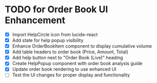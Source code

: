 # TODO for Order Book UI Enhancement

- [x] Import HelpCircle icon from lucide-react
- [x] Add state for help popup visibility
- [x] Enhance OrderBookItem component to display cumulative volume
- [x] Add table headers to order book (Price, Amount, Total)
- [x] Add help button next to "Order Book (Live)" heading
- [x] Create HelpPopup component with order book analysis guide
- [x] Update order book rendering to use enhanced UI
- [ ] Test the UI changes for proper display and functionality
